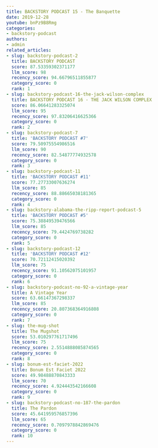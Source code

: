 ```yaml
---
title: BACKSTORY PODCAST 15 - The Banquette
date: 2019-12-28
youtube: bnPz9B8Rmg
categories:
- backstory-podcast
authors:
- admin
related_articles:
- slug: backstory-podcast-2
  title: BACKSTORY PODCAST
  score: 87.53359302371177
  llm_score: 98
  recency_score: 94.66796511855877
  category_score: 0
  rank: 1
- slug: backstory-podcast-16-the-jack-wilson-complex
  title: BACKSTORY PODCAST 16 - THE JACK WILSON COMPLEX
  score: 86.06641283325074
  llm_score: 95
  recency_score: 97.83206416625366
  category_score: 0
  rank: 2
- slug: backstory-podcast-7
  title: 'BACKSTORY PODCAST #7'
  score: 79.50975554986516
  llm_score: 90
  recency_score: 82.54877774932578
  category_score: 0
  rank: 3
- slug: backstory-podcast-11
  title: 'BACKSTORY PODCAST #11'
  score: 77.27733007636274
  llm_score: 85
  recency_score: 88.88665038181365
  category_score: 0
  rank: 4
- slug: backstory-alabama-the-ripp-report-podcast-5
  title: 'BACKSTORY PODCAST #5'
  score: 75.38849539476566
  llm_score: 85
  recency_score: 79.4424769738282
  category_score: 0
  rank: 5
- slug: backstory-podcast-12
  title: 'BACKSTORY PODCAST #12'
  score: 70.72112415020392
  llm_score: 75
  recency_score: 91.10562075101957
  category_score: 0
  rank: 6
- slug: backstory-podcast-no-92-a-vintage-year
  title: A Vintage Year
  score: 63.66147367298337
  llm_score: 85
  recency_score: 20.807368364916808
  category_score: 0
  rank: 7
- slug: the-mug-shot
  title: The Mugshot
  score: 53.010297761717496
  llm_score: 75
  recency_score: 2.5514888085874565
  category_score: 0
  rank: 8
- slug: bonum-est-faciet-2022
  title: Bonum Est Faciet 2022
  score: 49.98488870843333
  llm_score: 70
  recency_score: 4.924443542166608
  category_score: 0
  rank: 9
- slug: backstory-podcast-no-187-the-pardon
  title: The Pardon
  score: 45.641959576857396
  llm_score: 65
  recency_score: 0.7097978842869476
  category_score: 0
  rank: 10
---
```


